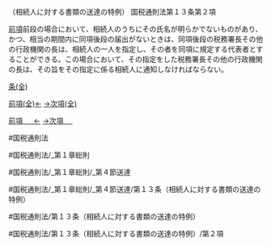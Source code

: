 （相続人に対する書類の送達の特例）
国税通則法第１３条第２項

[前項](国税通則法＿＿＿＿＿第１３条第１項)前段の場合において、相続人のうちにその氏名が明らかでないものがあり、かつ、相当の期間内に同項後段の届出がないときは、同項後段の税務署長その他の行政機関の長は、相続人の一人を指定し、その者を同項に規定する代表者とすることができる。この場合において、その指定をした税務署長その他の行政機関の長は、その旨をその指定に係る相続人に通知しなければならない。

[条(全)](国税通則法＿＿＿＿＿第１３条_.md)

[前項(全)←](国税通則法＿＿＿＿＿第１３条第１項_.md)    [→次項(全)](国税通則法＿＿＿＿＿第１３条第３項_.md)

[前項 　 ←](国税通則法＿＿＿＿＿第１３条第１項.md)    [→次項 　 ](国税通則法＿＿＿＿＿第１３条第３項.md)



#国税通則法

#国税通則法/_第１章総則

#国税通則法/_第１章総則/_第４節送達

#国税通則法/_第１章総則/_第４節送達/第１３条（相続人に対する書類の送達の特例）

#国税通則法/第１３条（相続人に対する書類の送達の特例）

#国税通則法/第１３条（相続人に対する書類の送達の特例）/第２項

